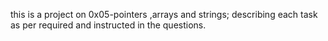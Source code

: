 this is a project on 0x05-pointers ,arrays and strings; describing each task as per required and instructed in the questions.
